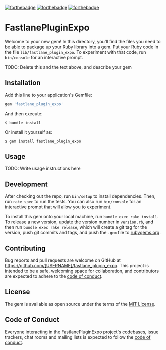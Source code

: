 [![forthebadge](https://forthebadge.com/images/badges/made-with-ruby.svg)]()
[![forthebadge](https://forthebadge.com/images/badges/contains-17-coffee-cups.svg)]()
[![forthebadge](https://forthebadge.com/images/featured/featured-powered-by-electricity.svg)]()

# FastlanePluginExpo

Welcome to your new gem! In this directory, you'll find the files you need to be able to package up your Ruby library into a gem. Put your Ruby code in the file `lib/fastlane_plugin_expo`. To experiment with that code, run `bin/console` for an interactive prompt.

TODO: Delete this and the text above, and describe your gem

## Installation

Add this line to your application's Gemfile:

```ruby
gem 'fastlane_plugin_expo'
```

And then execute:

    $ bundle install

Or install it yourself as:

    $ gem install fastlane_plugin_expo

## Usage

TODO: Write usage instructions here

## Development

After checking out the repo, run `bin/setup` to install dependencies. Then, run `rake spec` to run the tests. You can also run `bin/console` for an interactive prompt that will allow you to experiment.

To install this gem onto your local machine, run `bundle exec rake install`. To release a new version, update the version number in `version.rb`, and then run `bundle exec rake release`, which will create a git tag for the version, push git commits and tags, and push the `.gem` file to [rubygems.org](https://rubygems.org).

## Contributing

Bug reports and pull requests are welcome on GitHub at https://github.com/[USERNAME]/fastlane_plugin_expo. This project is intended to be a safe, welcoming space for collaboration, and contributors are expected to adhere to the [code of conduct](https://github.com/[USERNAME]/fastlane_plugin_expo/blob/master/CODE_OF_CONDUCT.md).


## License

The gem is available as open source under the terms of the [MIT License](https://opensource.org/licenses/MIT).

## Code of Conduct

Everyone interacting in the FastlanePluginExpo project's codebases, issue trackers, chat rooms and mailing lists is expected to follow the [code of conduct](https://github.com/[USERNAME]/fastlane_plugin_expo/blob/master/CODE_OF_CONDUCT.md).
